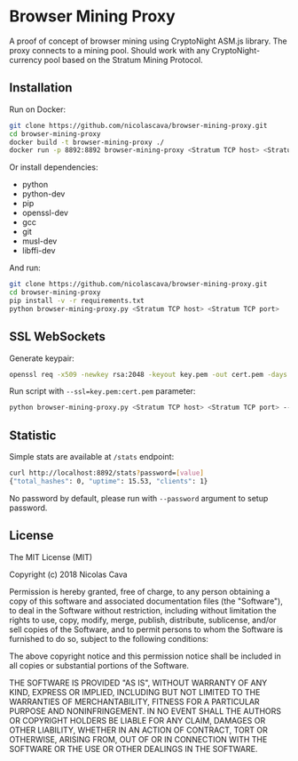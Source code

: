 # Browser Mining Proxy

A proof of concept of browser mining using CryptoNight ASM.js library. The proxy connects to a mining pool. Should work with any CryptoNight-currency pool based on the Stratum Mining Protocol.

## Installation

Run on Docker:

```bash
git clone https://github.com/nicolascava/browser-mining-proxy.git
cd browser-mining-proxy
docker build -t browser-mining-proxy ./
docker run -p 8892:8892 browser-mining-proxy <Stratum TCP host> <Stratum TCP port>
```

Or install dependencies:

* python
* python-dev
* pip
* openssl-dev
* gcc
* git
* musl-dev
* libffi-dev

And run:

```bash
git clone https://github.com/nicolascava/browser-mining-proxy.git
cd browser-mining-proxy
pip install -v -r requirements.txt
python browser-mining-proxy.py <Stratum TCP host> <Stratum TCP port>
```

## SSL WebSockets

Generate keypair:

```bash
openssl req -x509 -newkey rsa:2048 -keyout key.pem -out cert.pem -days 100 -nodes
```

Run script with `--ssl=key.pem:cert.pem` parameter:

```bash
python browser-mining-proxy.py <Stratum TCP host> <Stratum TCP port> --ssl=key.pem:cert.pem
```

## Statistic

Simple stats are available at `/stats` endpoint:

```bash
curl http://localhost:8892/stats?password=[value]
{"total_hashes": 0, "uptime": 15.53, "clients": 1}
```

No password by default, please run with `--password` argument to setup password.

## License

The MIT License (MIT)

Copyright (c) 2018 Nicolas Cava

Permission is hereby granted, free of charge, to any person obtaining a copy
of this software and associated documentation files (the "Software"), to deal
in the Software without restriction, including without limitation the rights
to use, copy, modify, merge, publish, distribute, sublicense, and/or sell
copies of the Software, and to permit persons to whom the Software is
furnished to do so, subject to the following conditions:

The above copyright notice and this permission notice shall be included in all
copies or substantial portions of the Software.

THE SOFTWARE IS PROVIDED "AS IS", WITHOUT WARRANTY OF ANY KIND, EXPRESS OR
IMPLIED, INCLUDING BUT NOT LIMITED TO THE WARRANTIES OF MERCHANTABILITY,
FITNESS FOR A PARTICULAR PURPOSE AND NONINFRINGEMENT. IN NO EVENT SHALL THE
AUTHORS OR COPYRIGHT HOLDERS BE LIABLE FOR ANY CLAIM, DAMAGES OR OTHER
LIABILITY, WHETHER IN AN ACTION OF CONTRACT, TORT OR OTHERWISE, ARISING FROM,
OUT OF OR IN CONNECTION WITH THE SOFTWARE OR THE USE OR OTHER DEALINGS IN THE
SOFTWARE.
